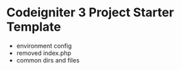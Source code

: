 # Codeigniter 3 Project Starter Template

- environment config
- removed index.php
- common dirs and files
